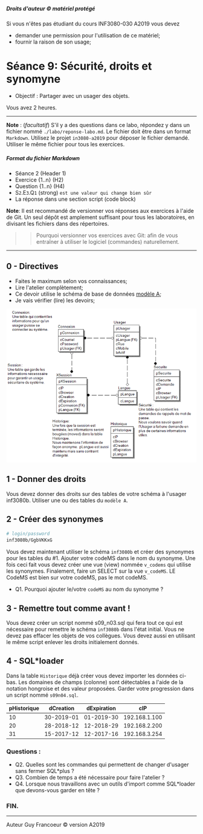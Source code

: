##### Droits d'auteur :copyright: matériel protégé 
 Si vous n'êtes pas étudiant du cours INF3080-030 A2019 vous devez 
 - demander une permission pour l'utilisation de ce matériel;
 - fournir la raison de son usage;

# Séance 9: Sécurité, droits et synomyne 

- Objectif : Partager avec un usager des objets.

Vous avez 2 heures.
   
----
**Note** : (_facultatif_) S'il y a des questions dans ce labo, répondez y dans un fichier nommé
`./labo/reponse-labo.md`.  Le fichier doit être dans un format `Markdown`. Utilisez le projet
`in3080-a2019` pour déposer le fichier demandé. Utiliser le même fichier pour tous les exercices.

##### Format du fichier Markdown
 + Séance 2 (Header 1)
 + Exercice {1..n} (H2)
 + Question {1..n} (H4)
 + S`2`.E`3`.Q`1` (strong) `est une valeur qui change bien sûr`
 + La réponse dans une section script (code block)

**Note**: Il est recommandé de versionner vos réponses aux exercices à l'aide
de Git. Un seul dépôt est amplement suffisant pour tous les laboratoires, en
divisant les fichiers dans des répertoires.

 > > Pourquoi versionner vos exercices avec Git: afin de
vous entraîner à utiliser le logiciel (commandes) naturellement.

----

## 0 - Directives

+ Faites le maximum selon vos connaissances;
+ Lire l'atelier complètement;
+ Ce devoir utilise le schéma de base de données [modèle A](./modele_labo.png);
+ Je vais vérifier (lire) les devoirs;

![modèle A](./modele_labo.png)

## 1 - Donner des droits

 Vous devez donner des droits sur des tables de votre schéma à l'usager inf3080b. Utiliser une ou des tables du `modèle A`.

## 2 - Créer des synonymes

 ```bash
 # login/password
 inf3080b/GgbVKKxG
 ```

 Vous devez maintenant utiliser le schéma `inf3080b` et créer des synonymes pour les tables du #1. Ajouter
 votre codeMS dans le nom du synonyme. Une fois ceci fait vous devez créer une vue (view) nommée `v_codems`
 qui utilise les synonymes. Finalement, faire un SELECT sur la vue `v_codeMS`. LE CodeMS est bien sur votre codeMS, pas le mot codeMS.

 + Q1. Pourquoi ajouter le/votre `codeMS` au nom du synonyme ?

## 3 - Remettre tout comme avant !

 Vous devez créer un script nommé s09_n03.sql qui fera tout ce qui est nécessaire pour remettre le schéma 
 `inf3080b` dans l'état initial.  Vous ne devez pas effacer les objets de vos collègues.  Vous devez aussi
 en utilisant le même script enlever les droits initialement donnés.

## 4 - SQL*loader

Dans la table `Historique` déjà créer vous devez importer les données ci-bas.
Les domaines de champs (colonne) sont détectables a l'aide de la notation hongroise et des valeur proposées.
Garder votre progression dans un script nommé `s09n04.sql`.

| pHistorique | dCreation | dExpiration | cIP |
| ---------- | ---------- | ----------- | ---- |
| 10         | 30-2019-01 | 01-2019-30 | 192.168.1.100 |
| 20         | 28-2018-12 | 12-2018-29 | 192.168.2.200 |
| 31         | 15-2017-12 | 12-2017-16 | 192.168.3.254 |

### Questions :

 + Q2.  Quelles sont les commandes qui permettent de changer d'usager sans fermer SQL*plus ?
 + Q3.  Combien de temps a été nécessaire pour faire l'atelier ?
 + Q4.  Lorsque nous travaillons avec un outils d'import comme SQL*loader que devons-vous garder en tête ?

### FIN.

---

Auteur Guy Francoeur :copyright: version A2019
